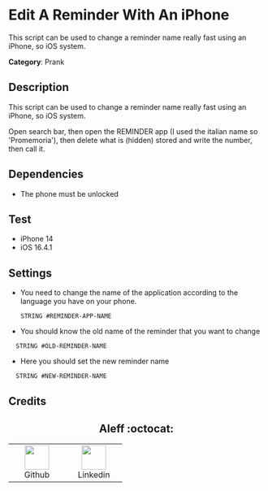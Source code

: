 # Edit A Reminder With An iPhone

This script can be used to change a reminder name really fast using an iPhone, so iOS system.

**Category**: Prank

## Description

This script can be used to change a reminder name really fast using an iPhone, so iOS system.

Open search bar, then open the REMINDER app (I used the italian name so 'Promemoria'), then delete what is (hidden) stored and write the number, then call it.

## Dependencies

* The phone must be unlocked

## Test

- iPhone 14
- iOS 16.4.1

## Settings

- You need to change the name of the application according to the language you have on your phone.

  ```DuckyScript
  STRING #REMINDER-APP-NAME
  ```

- You should know the old name of the reminder that you want to change

```DuckyScript
  STRING #OLD-REMINDER-NAME
```

- Here you should set the new reminder name

```DuckyScript
  STRING #NEW-REMINDER-NAME
```

## Credits

<h2 align="center"> Aleff :octocat: </h2>
<div align=center>
<table>
  <tr>
    <td align="center" width="96">
      <a href="https://github.com/aleff-github">
        <img src=https://github.com/aleff-github/aleff-github/blob/main/img/github.png?raw=true width="48" height="48" />
      </a>
      <br>Github
    </td>
    <td align="center" width="96">
      <a href="https://www.linkedin.com/in/alessandro-greco-aka-aleff/">
        <img src=https://github.com/aleff-github/aleff-github/blob/main/img/linkedin.png?raw=true width="48" height="48" />
      </a>
      <br>Linkedin
    </td>
  </tr>
</table>
</div>